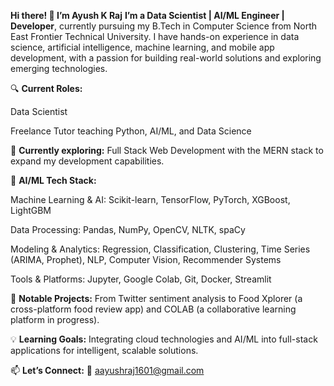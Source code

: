 **Hi there! 👋 I’m Ayush K Raj**
**I’m a Data Scientist | AI/ML Engineer | Developer**, currently pursuing my B.Tech in Computer Science from North East Frontier Technical University. I have hands-on experience in data science, artificial intelligence, machine learning, and mobile app development, with a passion for building real-world solutions and exploring emerging technologies.

🔍 **Current Roles:**

Data Scientist 

Freelance Tutor teaching Python, AI/ML, and Data Science

🌱 **Currently exploring:** Full Stack Web Development with the MERN stack to expand my development capabilities.

🤖 **AI/ML Tech Stack:**

Machine Learning & AI: Scikit-learn, TensorFlow, PyTorch, XGBoost, LightGBM

Data Processing: Pandas, NumPy, OpenCV, NLTK, spaCy

Modeling & Analytics: Regression, Classification, Clustering, Time Series (ARIMA, Prophet), NLP, Computer Vision, Recommender Systems

Tools & Platforms: Jupyter, Google Colab, Git, Docker, Streamlit

🚀 **Notable Projects:** From Twitter sentiment analysis to Food Xplorer (a cross-platform food review app) and COLAB (a collaborative learning platform in progress).

💡 **Learning Goals:** Integrating cloud technologies and AI/ML into full-stack applications for intelligent, scalable solutions.

📫 **Let’s Connect:**
📧 aayushraj1601@gmail.com

